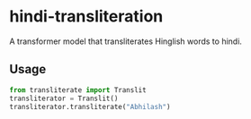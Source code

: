 # hindi-transliteration
A transformer model that transliterates Hinglish words to hindi. 


## Usage

```python
from transliterate import Translit
transliterator = Translit()
transliterator.transliterate("Abhilash")
```

